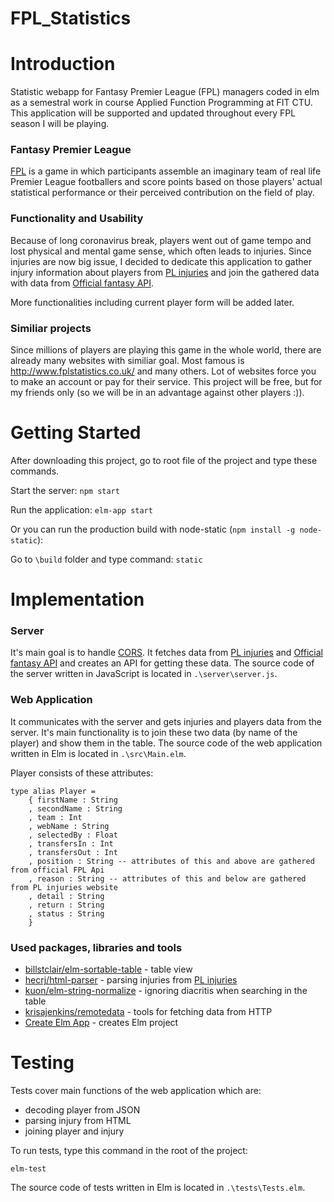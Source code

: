 # FPL_Statistics

# Introduction

Statistic webapp for Fantasy Premier League (FPL) managers coded in elm as a semestral work in course Applied Function Programming at FIT CTU. This application will be supported and updated throughout every FPL season I will be playing.

### Fantasy Premier League
[FPL](https://fantasy.premierleague.com/) is a game in which participants assemble an imaginary team of real life Premier League footballers and score points based on those players' actual statistical performance or their perceived contribution on the field of play.

### Functionality and Usability
Because of long coronavirus break, players went out of game tempo and lost physical and mental game sense, which often leads to injuries. Since injuries are now big issue, I decided to dedicate this application to gather injury information about players from [PL injuries](https://www.premierinjuries.com/injury-table.php) and join the gathered data with data from [Official fantasy API](https://fantasy.premierleague.com/api/bootstrap-static/).

More functionalities including current player form will be added later.

### Similiar projects
Since millions of players are playing this game in the whole world, there are already many websites with similiar goal. Most famous is http://www.fplstatistics.co.uk/ and many others. Lot of websites force you to make an account or pay for their service. This project will be free, but for my friends only (so we will be in an advantage against other players :)).

# Getting Started

After downloading this project, go to root file of the project and type these commands.

Start the server:
`npm start`

Run the application:
`elm-app start`

Or you can run the production build with node-static (`npm install -g node-static`):

Go to `\build` folder and type command: `static`

# Implementation

### Server

It's main goal is to handle [CORS](https://developer.mozilla.org/en-US/docs/Web/HTTP/CORS).
It fetches data from [PL injuries](https://www.premierinjuries.com/injury-table.php) and [Official fantasy API](https://fantasy.premierleague.com/api/bootstrap-static/) and creates an API for getting these data.
The source code of the server written in JavaScript is located in `.\server\server.js`.

### Web Application

It communicates with the server and gets injuries and players data from the server. It's main functionality is to join these two data (by name of the player) and show them in the table. The source code of the web application written in Elm is located in `.\src\Main.elm`.

Player consists of these attributes:
```
type alias Player =
    { firstName : String
    , secondName : String
    , team : Int
    , webName : String
    , selectedBy : Float
    , transfersIn : Int
    , transfersOut : Int
    , position : String -- attributes of this and above are gathered from official FPL Api
    , reason : String -- attributes of this and below are gathered from PL injuries website
    , detail : String
    , return : String
    , status : String
    }
```



### Used packages, libraries and tools

* [billstclair/elm-sortable-table](https://package.elm-lang.org/packages/billstclair/elm-sortable-table/latest/) - table view
* [hecrj/html-parser](https://package.elm-lang.org/packages/hecrj/html-parser/latest/) - parsing injuries from [PL injuries](https://www.premierinjuries.com/injury-table.php)
* [kuon/elm-string-normalize](https://package.elm-lang.org/packages/kuon/elm-string-normalize/latest/String-Normalize) - ignoring diacritis when searching in the table
* [krisajenkins/remotedata](https://package.elm-lang.org/packages/krisajenkins/remotedata/latest/) - tools for fetching data from HTTP
* [Create Elm App](https://github.com/halfzebra/create-elm-app) - creates Elm project

# Testing

Tests cover main functions of the web application which are:
* decoding player from JSON
* parsing injury from HTML
* joining player and injury

To run tests, type this command in the root of the project:

`elm-test`

The source code of tests written in Elm is located in `.\tests\Tests.elm`.
